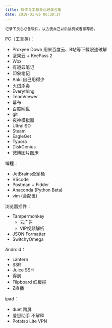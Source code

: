 ```yaml
---
title: 软件与工具良心记录合集
date: 2019-01-05 00:30:37
---
```




    记录下良心必备软件，以方便自己以后装机或者推荐用。
<!-- more --> 

PC（工具类）：

* Proxyee Down 用来百度云、B站等下载限速破解
* 坚果云 + KeePass 2 
* Wox
* 有道云笔记 
* 印象笔记
* Anki 自己用得少
* 火绒杀毒
* Everything
* TeamViewer
* 幕布
* 百度网盘
* git
* 夜神模拟器
* UltralISO
* Steam
* EagleGet
* Typora
* DiskGenius
* 微博图片图床

编程：
* JetBrains全家桶
* VScode
* Postman + Fidder
* Anaconda (Python Beta)
* vim (会配置)

浏览器插件：
* Tampermonkey
  * 去广告
  * VIP视频解析
* JSON Formatter
* SwitchyOmega

Android：
* Lantern
* SSR
* Juice SSH
* 得到
* Filpboard 红板报
* Z直播

ipad：
* duet 跨屏
* 爱思助手 不解释
* Potatso Lite VPN